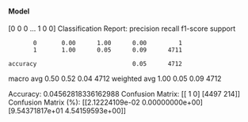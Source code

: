 #### Model
[0 0 0 ... 1 0 0]
Classification Report:
              precision    recall  f1-score   support

           0       0.00      1.00      0.00         1
           1       1.00      0.05      0.09      4711

    accuracy                           0.05      4712
   macro avg       0.50      0.52      0.04      4712
weighted avg       1.00      0.05      0.09      4712

Accuracy: 0.04562818336162988
Confusion Matrix:
[[   1    0]
 [4497  214]]
Confusion Matrix (%):
[[2.12224109e-02 0.00000000e+00]
 [9.54371817e+01 4.54159593e+00]]
